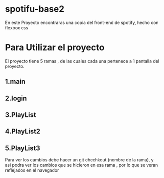 # spotifu-base2
En este Proyecto encontraras una copia del front-end de spotify, hecho con flexbox css
# Para Utilizar el proyecto
El proyecto tiene 5 ramas , de las cuales cada una pertenece a 1 pantalla del proyecto.
## 1.main
## 2.login
## 3.PlayList
## 4.PlayList2
## 5.PlayList3
Para ver los cambios debe hacer un git chechkout (nombre de la rama), 
y asi podra ver los cambios que se hicieron en esa rama , por lo que 
se veran reflejados en el navegador
